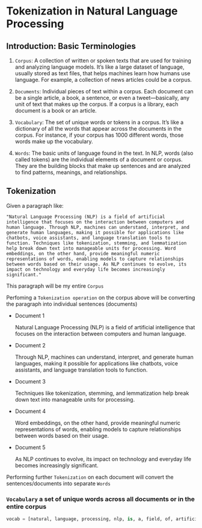 # Tokenization in Natural Language Processing

## Introduction: Basic Terminologies

1. `Corpus`: A collection of written or spoken texts that are used for training and analyzing language models. It’s like a large dataset of language, usually stored as text files, that helps machines learn how humans use language. For example, a collection of news articles could be a corpus.

2. `Documents`: Individual pieces of text within a corpus. Each document can be a single article, a book, a sentence, or even a tweet—basically, any unit of text that makes up the corpus. If a corpus is a library, each document is a book or an article.

3. `Vocabulary`: The set of unique words or tokens in a corpus. It’s like a dictionary of all the words that appear across the documents in the corpus. For instance, if your corpus has 1000 different words, those words make up the vocabulary.

4. `Words`: The basic units of language found in the text. In NLP, words (also called tokens) are the individual elements of a document or corpus. They are the building blocks that make up sentences and are analyzed to find patterns, meanings, and relationships.

## Tokenization

Given a paragraph like: 

    "Natural Language Processing (NLP) is a field of artificial intelligence that focuses on the interaction between computers and human language. Through NLP, machines can understand, interpret, and generate human languages, making it possible for applications like chatbots, voice assistants, and language translation tools to function. Techniques like tokenization, stemming, and lemmatization help break down text into manageable units for processing. Word embeddings, on the other hand, provide meaningful numeric representations of words, enabling models to capture relationships between words based on their usage. As NLP continues to evolve, its impact on technology and everyday life becomes increasingly significant."

This paragraph will be my entire `Corpus`

Perfoming a `Tokenization operation` on the corpus above will be converting the paragraph into individual sentences (documents)

- Document 1

    Natural Language Processing (NLP) is a field of artificial intelligence that focuses on the interaction between computers and human language.

- Document 2

    Through NLP, machines can understand, interpret, and generate human languages, making it possible for applications like chatbots, voice assistants, and language translation tools to function.

- Document 3

    Techniques like tokenization, stemming, and lemmatization help break down text into manageable units for processing.

- Document 4

    Word embeddings, on the other hand, provide meaningful numeric representations of words, enabling models to capture relationships between words based on their usage.

- Document 5

    As NLP continues to evolve, its impact on technology and everyday life becomes increasingly significant.


Performing further `Tokenization` on each document will convert the sentences/documents into separate `Words`

### `Vocabulary` a set of unique words across all documents or in the entire corpus

```python
vocab = [natural, language, processing, nlp, is, a, field, of, artificial, intelligence, that, focuses, on, the, interaction, between, computers, and, human, through, machines, can, understand, interpret, generate, languages, making, it, possible, for, applications, like, chatbots, voice, assistants, translation, tools, to, function, techniques, tokenization, stemming, lemmatization, help, break, down, text, into, manageable, units, processing, word, embeddings, provide, meaningful, numeric, representations, words, enabling, models, capture, relationships, based, their, usage, as, continues, evolve, its, impact, technology, everyday, life, becomes, increasingly, significant]
```